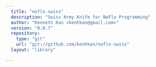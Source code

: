 ```yaml
---
  title: "noflo-swiss"
  description: "Swiss Army Knife for NoFlo Programming"
  author: "Kenneth Kan <kenhkan@gmail.com>"
  version: "0.0.7"
  repository: 
    type: "git"
    url: "git://github.com/kenhkan/noflo-swiss"
  layout: "library"

---
```

